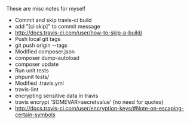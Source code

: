 These are misc notes for myself

* Commit and skip travis-ci build
 * add "[ci skip]" to commit message
 * http://docs.travis-ci.com/user/how-to-skip-a-build/
* Push local git tags
 * git push origin --tags
* Modified composer.json
 * composer dump-autoload
 * composer update
* Run unit tests
 * phpunit tests/
* Modified .travis.yml
 * travis-lint
* encrypting sensitive data in travis
 * travis encrypt 'SOMEVAR=secretvalue' (no need for quotes)
 * http://docs.travis-ci.com/user/encryption-keys/#Note-on-escaping-certain-symbols

